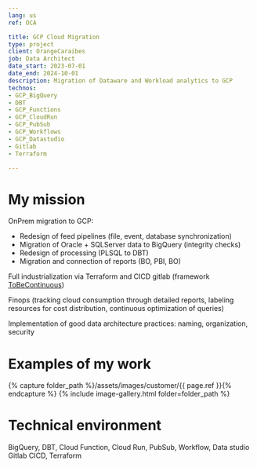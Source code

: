 ```yaml
---
lang: us
ref: OCA

title: GCP Cloud Migration
type: project
client: OrangeCaraibes
job: Data Architect
date_start: 2023-07-01
date_end: 2024-10-01
description: Migration of Dataware and Workload analytics to GCP
technos:
- GCP_BigQuery
- DBT
- GCP_Functions
- GCP_CloudRun
- GCP_PubSub
- GCP_Workflows
- GCP_Datastudio
- Gitlab
- Terraform

---
```

# My mission

OnPrem migration to GCP:
- Redesign of feed pipelines (file, event, database synchronization)
- Migration of Oracle + SQLServer data to BigQuery (integrity checks)
- Redesign of processing (PLSQL to DBT)
- Migration and connection of reports (BO, PBI, BO)

Full industrialization via Terraform and CICD gitlab (framework [ToBeContinuous](https://to-be-continuous.gitlab.io/doc/intro/))

Finops (tracking cloud consumption through detailed reports, labeling resources for cost distribution, continuous optimization of queries)

Implementation of good data architecture practices: naming, organization, security

# Examples of my work
{% capture folder_path %}/assets/images/customer/{{ page.ref }}{% endcapture %}
{% include image-gallery.html folder=folder_path %}

# Technical environment
BigQuery, DBT, Cloud Function, Cloud Run, PubSub, Workflow, Data studio
Gitlab CICD, Terraform